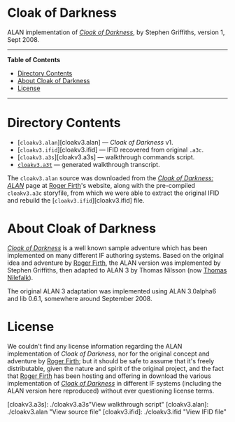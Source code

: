 # Cloak of Darkness

ALAN implementation of _[Cloak of Darkness]_, by Stephen Griffiths, version 1, Sept 2008.

-----

**Table of Contents**

<!-- MarkdownTOC autolink="true" bracket="round" autoanchor="false" lowercase="only_ascii" uri_encoding="true" levels="1,2,3" -->

- [Directory Contents](#directory-contents)
- [About Cloak of Darkness](#about-cloak-of-darkness)
- [License](#license)

<!-- /MarkdownTOC -->

-----

# Directory Contents

- [`cloakv3.alan`][cloakv3.alan] — _Cloak of Darkness_ v1.
- [`cloakv3.ifid`][cloakv3.ifid] — IFID recovered from original `.a3c`.
- [`cloakv3.a3s`][cloakv3.a3s] — walkthrough commands script.
- [`cloakv3.a3t`][cloakv3.a3t] — generated walkthrough transcript.

The `cloakv3.alan` source was downloaded from the _[Cloak of Darkness: ALAN]_ page at [Roger Firth]'s website, along with the pre-compiled `cloakv3.a3c` storyfile, from which we were able to extract the original IFID and rebuild the [`cloakv3.ifid`][cloakv3.ifid] file.


# About Cloak of Darkness

_[Cloak of Darkness]_ is a well known sample adventure which has been implemented on many different IF authoring systems.
Based on the original idea and adventure by [Roger Firth], the ALAN version was implemented by Stephen Griffiths, then adapted to ALAN 3 by Thomas Nilsson (now [Thomas Nilefalk]).

The original ALAN 3 adaptation was implemented using ALAN 3.0alpha6 and lib 0.6.1, somewhere around September 2008.


# License

We couldn't find any license information regarding the ALAN implementation of _Cloak of Darkness_, nor for the original concept and adventure by [Roger Firth]; but it should be safe to assume that it's freely distributable, given the nature and spirit of the original project, and the fact that [Roger Firth] has been hosting and offering in download the various implementation of _[Cloak of Darkness]_ in different IF systems (including the ALAN version here reproduced) without ever questioning license terms.

<!-----------------------------------------------------------------------------
                               REFERENCE LINKS
------------------------------------------------------------------------------>

[Cloak of Darkness: ALAN]: http://www.firthworks.com/roger/cloak/alan/ "ALAN implementation of Cloak of Darkness at Roger Firth's website"
[Cloak of Darkness]: http://www.firthworks.com/roger/cloak/ "Visit the homepage of the Cloak of Darkness project"

<!-- project files -->

[cloakv3.a3t]: ./cloakv3.a3t "View transcript file"
[cloakv3.a3s]: ./cloakv3.a3s"View walkthrough script"
[cloakv3.alan]: ./cloakv3.alan "View source file"
[cloakv3.ifid]: ./cloakv3.ifid "View IFID file"

<!-- people -->

[Roger Firth]: http://www.firthworks.com/roger/ "Visit Roger Firth's website"
[Thomas Nilefalk]: https://github.com/thoni56 "View Thomas Nilefalk's GitHub profile"

<!-- EOF -->
